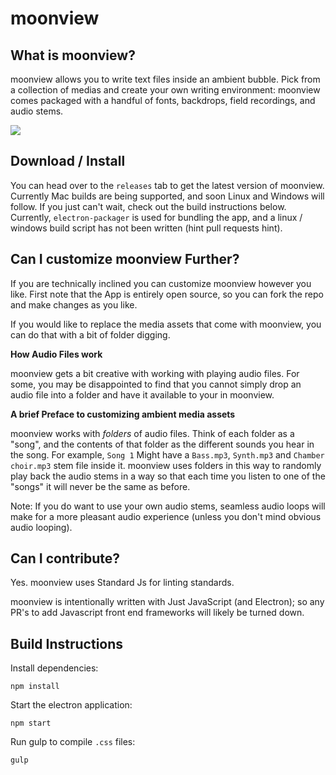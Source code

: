# moonview

## What is moonview?

moonview allows you to write text files inside an ambient bubble. Pick from a collection of medias and create your own writing environment: moonview comes packaged with a handful of fonts, backdrops, field recordings, and audio stems.

![](https://cloud.githubusercontent.com/assets/12987958/18655246/2dfe1214-7eb5-11e6-8e08-9897fdfb1207.gif)

## Download / Install

You can head over to the `releases` tab to get the latest version of moonview.
Currently Mac builds are being supported, and soon Linux and Windows will follow. If you just can't wait, check out the build instructions below. Currently, `electron-packager` is used for bundling the app, and a linux / windows build script has not been written (hint pull requests hint).

## Can I customize moonview Further?

If you are technically inclined you can customize moonview however you like. First note that the App is entirely open source, so you can fork the repo and make changes as you like.

If you would like to replace the media assets that come with moonview, you can do that with a bit of folder digging.

**How Audio Files work**

moonview gets a bit creative with working with playing audio files. For some, you may be disappointed to find that you cannot simply drop an audio file into a folder and have it available to your in moonview.

**A brief Preface to customizing ambient media assets**

moonview works with _folders_ of audio files. Think of each folder as a "song", and the contents of that folder as the different sounds you hear in the song. For example, `Song 1` Might have a `Bass.mp3`, `Synth.mp3` and `Chamber choir.mp3` stem file inside it. moonview uses folders in this way to randomly play back the audio stems in a way so that each time you listen to one of the "songs" it will never be the same as before.

Note: If you do want to use your own audio stems, seamless audio loops will make for a more pleasant audio experience (unless you don't mind obvious audio looping).

## Can I contribute?

Yes. moonview uses Standard Js for linting standards.

moonview is intentionally written with Just JavaScript (and Electron); so any PR's to add Javascript front end frameworks will likely be turned down.

## Build Instructions

Install dependencies:

`npm install`

Start the electron application:

` npm start `

Run gulp to compile `.css` files:

`gulp`

